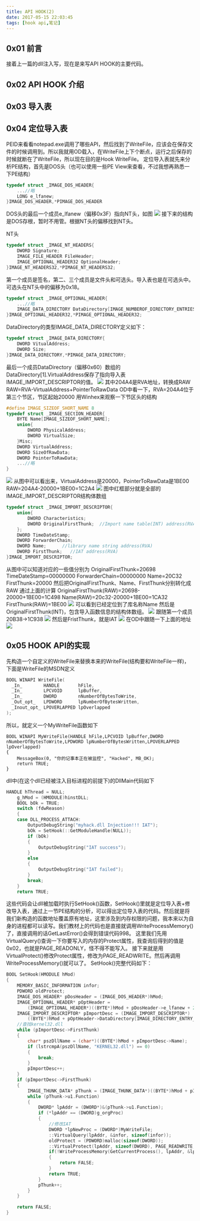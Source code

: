 ```yaml
---
title: API HOOK(2)
date: 2017-05-15 22:03:45
tags: [hook api,笔记]
---
```

## 0x01 前言

接着上一篇的dll注入写，现在是来写API HOOK的主要代码。
<!--more-->
## 0x02 API HOOK 介绍

## 0x03 导入表

## 0x04 定位导入表

PEID来看看notepad.exe调用了哪些API，然后找到了WriteFile，应该会在保存文件的时候调用到。所以我就用OD载入，在WriteFile上下个断点，运行之后保存的时候就断在了WriteFile，所以现在目的是Hook WriteFile。
定位导入表就先来分析PE结构，首先是DOS头（也可以使用一些PE View来查看，不过我想再熟悉一下PE结构）
```c
typedef struct _IMAGE_DOS_HEADER{
    ...//略
    LONG e_lfanew;
}IMAGE_DOS_HEADER,*PIMAGE_DOS_HEADER
```
DOS头的最后一个成员e_lfanew（偏移0x3F）指向NT头，如图
![](\image\NTh.png)
接下来的结构是DOS存根，暂时不用管。根据NT头的偏移找到NT头。

NT头
```c
typedef struct _IMAGE_NT_HEADERS{
    DWORD Signature;
    IMAGE_FILE_HEADER FileHeader;
    IMAGE_OPTIONAL_HEADER32 OptionalHeader;
}IMAGE_NT_HEADERS32,*PIMAGE_NT_HEADERS32;
```
第一个成员是签名，第二、三个成员是文件头和可选头。导入表也是在可选头中。可选头在NT头中的偏移为0x18。
```c
typedef struct _IMAGE_OPTIONAL_HEADER{
    ...//略
    IMAGE_DATA_DIRECTORY DataDirectory[IMAGE_NUMBEROF_DIRECTORY_ENTRIES];
}IMAGE_OPTIONAL_HEADER32,*PIMAGE_OPTIONAL_HEADER32;
```
DataDirectory的类型IMAGE_DATA_DIRECTORY定义如下：
```c
typedef struct _IMAGE_DATA_DIRECTORY{
    DWORD VitualAddress;
    DWORD Size;
}IMAGE_DATA_DIRECTORY,*PIMAGE_DATA_DIRECTORY;
```
最后一个成员DataDirectory（偏移0x60）数组的DataDirectory[1].VirtualAddress保存了指向导入表IMAGE_IMPORT_DESCRIPTOR的值。
![](\image\IAT.png)
其中204A4是RVA地址，转换成RAW
RAW=RVA-VirtualAddress+PointerToRawData
OD中看一下，RVA=204A4位于第三个节区，节区起始20000
用Winhex来观察一下节区头的结构
```c
#define IMAGE_SIZEOF_SHORT_NAME 8
typedef struct _IMAGE_SECtION_HEADER{
    BYTE Name[IMAGE_SIZEOF_SHORT_NAME]; 
    union{
        DWORD PhysicalAddress;
        DWORD VirtualSize;
    }Misc;
    DWORD VirtualAddress;
    DWORD SizeOfRawData;
    DWORD PointerToRawData;
    ...//略
}
```
![](\image\IAT1.png)
从图中可以看出来，VirtualAddress是20000，PointerToRawData是1BE00
RAW=204A4-20000+1BE00=1C2A4
![](\image\import_.png)
图中红框部分就是全部的IMAGE_IMPORT_DESCRIPTOR结构体数组
```c
typedef struct _IMAGE_IMPORT_DESCRIPTOR{
    union{
        DWORD Characteristics;
        DWORD OriginalFirstThunk;  //Import name table(INT) address(RVA)
    };
    DWORD TimeDateStamp;
    DWORD ForwarderChain;
    DWORD Name;      //library name string address(RVA)
    DWORD FirstThunk;   //IAT address(RVA)
}IMAGE_IMPORT_DESCRIPTOR;
```
从图中可以知道对应的一些值分别为
OriginalFirstThunk=20698
TimeDateStamp=00000000
ForwarderChain=00000000
Name=20C32
FirstThunk=20000
然后把OriginalFirstThunk、Name、FirstThunk分别转化成RAW
通过上面的计算
OriginalFirstThunk(RAW)=20698-20000+1BE00=1C498
Name(RAW)=20c32-20000+1BE00=1CA32
FirstThunk(RAW)=1BE00
![](\image\dllname.png)
可以看到已经定位到了库名称Name
然后是OriginalFirstThunk(INT)，包含导入函数信息的结构体数组。
![](\image\INT.png)
跟随第一个成员20B38->1C938
![](\image\intname.png)
然后是FristThunk，就是IAT
![](\image\IAT(1).png)
在OD中跟随一下上面的地址
![](\image\iat_.png)

## 0x05 HOOK API的实现

先构造一个自定义的WriteFile来替换本来的WriteFile(结构要和WriteFile一样)，下面是WriteFile的MSDN定义
```c
BOOL WINAPI WriteFile(
  _In_        HANDLE       hFile,
  _In_        LPCVOID      lpBuffer,
  _In_        DWORD        nNumberOfBytesToWrite,
  _Out_opt_   LPDWORD      lpNumberOfBytesWritten,
  _Inout_opt_ LPOVERLAPPED lpOverlapped
);
```
所以，就定义一个MyWriteFile函数如下
```
BOOL WINAPI MyWriteFile(HANDLE hFile,LPCVOID lpBuffer,DWORD nNumberOfBytesToWrite,LPDWORD lpNumberOfBytesWritten,LPOVERLAPPED lpOverlapped)
{
    MessageBox(0, "你的记事本正在被监控", "Hacked", MB_OK);
	return TRUE;
}
```
dll中(在这个dll已经被注入目标进程的前提下)的DllMain代码如下
```c
HANDLE hThread = NULL;
	g_hMod = (HMODULE)hinstDLL;
	BOOL bOk = TRUE;
	switch (fdwReason)
	{
	case DLL_PROCESS_ATTACH:
		OutputDebugString("myhack.dll Injection!!! IAT");
		bOk = SetHook(::GetModuleHandle(NULL));
		if (bOk)
		{
			OutputDebugString("IAT success");
		}
		else
		{
			OutputDebugString("IAT failed");
		}
		break;
	}
	return TRUE;
```
这些代码会让dll被加载时执行SetHook()函数，SetHook()里就是定位导入表+修改导入表，通过上一节PE结构的分析，可以得出定位导入表的代码。然后就是将我们新构造的函数地址覆盖原有地址，这里涉及到内存权限的问题，我本来以为自身的进程都可以读写。我们教材上的代码也是直接就调用WriteProcessMemory()了，直接调用的话GetLastError()会得到错误代码998。
这里我们先用VirtualQuery()查询一下你要写入的内存的Protect属性，我查询后得到的值是0x02，也就是PAGE_READONLY，怪不得不能写入。
接下来就是用VirtualProtect()修改Protect属性，修改为PAGE_READWRITE。然后再调用WriteProcessMemory()就可以了。
SetHook()完整代码如下：
```c
BOOL SetHook(HMODULE hMod)
{
	MEMORY_BASIC_INFORMATION infor;
	PDWORD oldProtect;
	IMAGE_DOS_HEADER* pDosHeader = (IMAGE_DOS_HEADER*)hMod;
	IMAGE_OPTIONAL_HEADER* pOptHeader = 
		(IMAGE_OPTIONAL_HEADER*)((BYTE*)hMod + pDosHeader->e_lfanew + 24);
	IMAGE_IMPORT_DESCRIPTOR* pImportDesc = (IMAGE_IMPORT_DESCRIPTOR*)
		((BYTE*)hMod + pOptHeader->DataDirectory[IMAGE_DIRECTORY_ENTRY_IMPORT].VirtualAddress);
	//查找kernel32.dll
	while (pImportDesc->FirstThunk)
	{
		char* pszDllName = (char*)((BYTE*)hMod + pImportDesc->Name);
		if (lstrcmpA(pszDllName, "KERNEL32.dll") == 0)
		{
			break;
		}
		pImportDesc++;
	}
	if (pImportDesc->FirstThunk)
	{
		IMAGE_THUNK_DATA* pThunk = (IMAGE_THUNK_DATA*)((BYTE*)hMod + pImportDesc->FirstThunk);
		while (pThunk->u1.Function)
		{
			DWORD* lpAddr = (DWORD*)&(pThunk->u1.Function);
			if (*lpAddr == (DWORD)g_orgProc)
			{
				//修改IAT
				DWORD *lpNewProc = (DWORD*)MyWriteFile;
				::VirtualQuery(lpAddr, &infor, sizeof(infor));
				oldProtect = (PDWORD)malloc(sizeof(DWORD));
				::VirtualProtect(lpAddr, sizeof(DWORD), PAGE_READWRITE, oldProtect);
				if(!WriteProcessMemory(GetCurrentProcess(), lpAddr, &lpNewProc, sizeof(DWORD),NULL))
				{
					return FALSE;
				}
				return TRUE;
			}
			pThunk++;
		}
	}
	
	return FALSE;
}
```